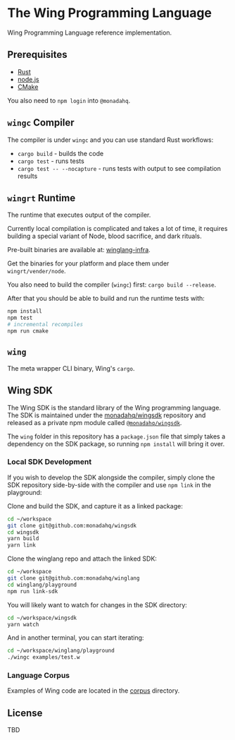 # The Wing Programming Language

Wing Programming Language reference implementation.

## Prerequisites

- [Rust](https://rustup.rs/)
- [node.js](https://nodejs.org)
- [CMake](https://cmake.org/)

You also need to `npm login` into `@monadahq`.

## `wingc` Compiler

The compiler is under `wingc` and you can use standard Rust workflows:

- `cargo build` - builds the code
- `cargo test` - runs tests
- `cargo test -- --nocapture` - runs tests with output to see compilation results

## `wingrt` Runtime

The runtime that executes output of the compiler.

Currently local compilation is complicated and takes a lot of time, it requires
building a special variant of Node, blood sacrifice, and dark rituals.

Pre-built binaries are available at:
[winglang-infra](https://github.com/monadahq/winglang-infra).

Get the binaries for your platform and place them under `wingrt/vender/node`.

You also need to build the compiler (`wingc`) first: `cargo build --release`.

After that you should be able to build and run the runtime tests with:

```bash
npm install
npm test
# incremental recompiles
npm run cmake
```

## `wing`

The meta wrapper CLI binary, Wing's `cargo`.

## Wing SDK

The Wing SDK is the standard library of the Wing programming language. The SDK
is maintained under the [monadahq/wingsdk](https://github.com/monadahq/wingsdk)
repository and released as a private npm module called
[`@monadahq/wingsdk`](https://github.com/monadahq/wingsdk/packages/1519521).

The `wing` folder in this repository has a `package.json` file that simply takes
a dependency on the SDK package, so running `npm install` will bring it over.

### Local SDK Development

If you wish to develop the SDK alongside the compiler, simply clone the SDK
repository side-by-side with the compiler and use `npm link` in the playground:

Clone and build the SDK, and capture it as a linked package:

```sh
cd ~/workspace
git clone git@github.com:monadahq/wingsdk
cd wingsdk
yarn build
yarn link
```

Clone the winglang repo and attach the linked SDK:

```sh
cd ~/workspace
git clone git@github.com:monadahq/winglang
cd winglang/playground
npm run link-sdk
```

You will likely want to watch for changes in the SDK directory:

```sh
cd ~/workspace/wingsdk
yarn watch
```

And in another terminal, you can start iterating:

```sh
cd ~/workspace/winglang/playground
./wingc examples/test.w
```

### Language Corpus

Examples of Wing code are located in the [corpus](./corpus) directory.

## License

TBD
